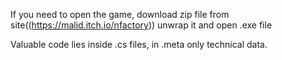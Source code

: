 If you need to open the game, download zip file from site((https://malid.itch.io/nfactory)) unwrap it and open .exe file

Valuable code lies inside .cs files, in .meta only technical data.
